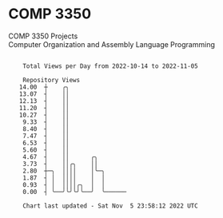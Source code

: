 # COMP 3350
COMP 3350 Projects  
Computer Organization and Assembly Language Programming

```

    Total Views per Day from 2022-10-14 to 2022-11-05

    Repository Views
   14.00  ┼    ╭╮
   13.07  ┤    ││
   12.13  ┤    ││
   11.20  ┤    ││
   10.27  ┤    ││
    9.33  ┤    ││
    8.40  ┤    ││
    7.47  ┤    ││
    6.53  ┤    ││
    5.60  ┤    ││
    4.67  ┤    ││      ╭╮
    3.73  ┤    ││╭╮    ││
    2.80  ┼─╮  ││││    │╰─╮
    1.87  ┤ │  ││││    │  │
    0.93  ┤ │  ││││╭╮  │  │
    0.00  ┤ ╰──╯╰╯╰╯╰──╯  ╰──────

    Chart last updated - Sat Nov  5 23:58:12 2022 UTC
    
```
